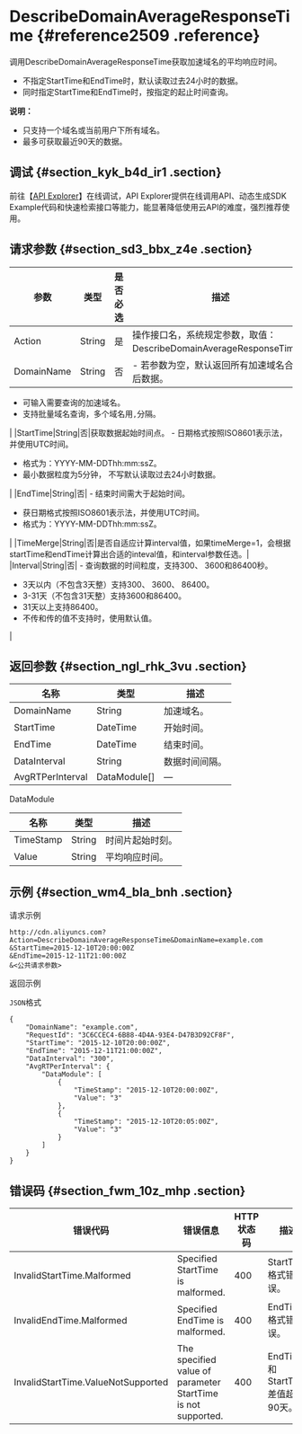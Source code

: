 # DescribeDomainAverageResponseTime {#reference2509 .reference}

调用DescribeDomainAverageResponseTime获取加速域名的平均响应时间。

-   不指定StartTime和EndTime时，默认读取过去24小时的数据。
-   同时指定StartTime和EndTime时，按指定的起止时间查询。

**说明：** 

-   只支持一个域名或当前用户下所有域名。
-   最多可获取最近90天的数据。

## 调试 {#section_kyk_b4d_ir1 .section}

前往【[API Explorer](https://api.aliyun.com/#/?product=Cdn&api=DescribeDomainAverageResponseTime)】在线调试，API Explorer提供在线调用API、动态生成SDK Example代码和快速检索接口等能力，能显著降低使用云API的难度，强烈推荐使用。

## 请求参数 {#section_sd3_bbx_z4e .section}

|参数|类型|是否必选|描述|
|--|--|----|--|
|Action|String|是|操作接口名，系统规定参数，取值：DescribeDomainAverageResponseTime。|
|DomainName|String|否| -   若参数为空，默认返回所有加速域名合并后数据。
-   可输入需要查询的加速域名。
-   支持批量域名查询，多个域名用`,`分隔。

 |
|StartTime|String|否|获取数据起始时间点。 -   日期格式按照ISO8601表示法，并使用UTC时间。
-   格式为：YYYY-MM-DDThh:mm:ssZ。
-   最小数据粒度为5分钟， 不写默认读取过去24小时数据。

 |
|EndTime|String|否| -   结束时间需大于起始时间。
-   获日期格式按照ISO8601表示法，并使用UTC时间。
-   格式为：YYYY-MM-DDThh:mm:ssZ。

 |
|TimeMerge|String|否|是否自适应计算interval值，如果timeMerge=1，会根据startTime和endTime计算出合适的inteval值，和interval参数任选。|
|Interval|String|否| -   查询数据的时间粒度，支持300、 3600和86400秒。
-   3天以内（不包含3天整）支持300、 3600、 86400。
-   3-31天（不包含31天整）支持3600和86400。
-   31天以上支持86400。
-   不传和传的值不支持时，使用默认值。

 |

## 返回参数 {#section_ngl_rhk_3vu .section}

|名称|类型|描述|
|--|--|--|
|DomainName|String|加速域名。|
|StartTime|DateTime|开始时间。|
|EndTime|DateTime|结束时间。|
|DataInterval|String|数据时间间隔。|
|AvgRTPerInterval|DataModule\[\]|—|

DataModule

|名称|类型|描述|
|--|--|--|
|TimeStamp|String|时间片起始时刻。|
|Value|String|平均响应时间。|

## 示例 {#section_wm4_bla_bnh .section}

请求示例

``` {#codeblock_k7m_kp1_rbc}
http://cdn.aliyuncs.com?Action=DescribeDomainAverageResponseTime&DomainName=example.com
&StartTime=2015-12-10T20:00:00Z
&EndTime=2015-12-11T21:00:00Z
&<公共请求参数>
```

返回示例

`JSON`格式

``` {#codeblock_te8_f9p_9mq .language-json}
{
    "DomainName": "example.com",
    "RequestId": "3C6CCEC4-6B88-4D4A-93E4-D47B3D92CF8F",
    "StartTime": "2015-12-10T20:00:00Z",
    "EndTime": "2015-12-11T21:00:00Z",
    "DataInterval": "300",
    "AvgRTPerInterval": {
        "DataModule": [
            {
                "TimeStamp": "2015-12-10T20:00:00Z",
                "Value": "3"
            },
            {
                "TimeStamp": "2015-12-10T20:05:00Z",
                "Value": "3"
            }
        ]
    }
}
```

## 错误码 {#section_fwm_10z_mhp .section}

|错误代码|错误信息|HTTP 状态码|描述|
|----|----|--------|--|
|InvalidStartTime.Malformed|Specified StartTime is malformed.|400|StartTime格式错误。|
|InvalidEndTime.Malformed|Specified EndTime is malformed.|400|EndTime格式错误。|
|InvalidStartTime.ValueNotSupported|The specified value of parameter StartTime is not supported.|400|EndTime和StartTime差值超过90天。|

